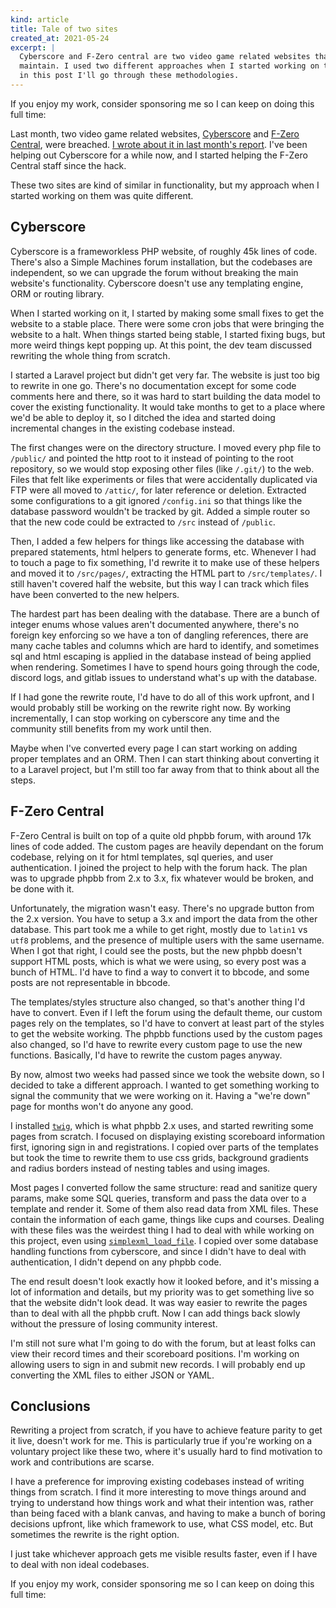 ```yaml
---
kind: article
title: Tale of two sites
created_at: 2021-05-24
excerpt: |
  Cyberscore and F-Zero central are two video game related websites that I help
  maintain. I used two different approaches when I started working on them, and
  in this post I'll go through these methodologies.
---
```


<aside markdown="1">
  If you enjoy my work, consider sponsoring me so I can keep on doing this full
  time: <https://github.com/sponsors/hugopeixoto>
</aside>

Last month, two video game related websites, [Cyberscore][cyberscore] and
[F-Zero Central][fzc], were breached. [I wrote about it in last month's
report][su-202104]. I've been helping out Cyberscore for a while now, and I
started helping the F-Zero Central staff since the hack.

These two sites are kind of similar in functionality, but my approach when I
started working on them was quite different.

## Cyberscore

Cyberscore is a frameworkless PHP website, of roughly 45k lines of code.
There's also a Simple Machines forum installation, but the codebases are
independent, so we can upgrade the forum without breaking the main website's
functionality. Cyberscore doesn't use any templating engine, ORM or routing
library.

When I started working on it, I started by making some small fixes to get the
website to a stable place. There were some cron jobs that were bringing the
website to a halt. When things started being stable, I started fixing bugs, but
more weird things kept popping up. At this point, the dev team discussed
rewriting the whole thing from scratch.

I started a Laravel project but didn't get very far. The website is just too
big to rewrite in one go. There's no documentation except for some code
comments here and there, so it was hard to start building the data model to
cover the existing functionality. It would take months to get to a place where
we'd be able to deploy it, so I ditched the idea and started doing incremental
changes in the existing codebase instead.

The first changes were on the directory structure. I moved every php file to
`/public/` and pointed the http root to it instead of pointing to the root
repository, so we would stop exposing other files (like `/.git/`) to the web.
Files that felt like experiments or files that were accidentally duplicated via
FTP were all moved to `/attic/`, for later reference or deletion. Extracted
some configurations to a git ignored `/config.ini` so that things like the
database password wouldn't be tracked by git. Added a simple router so that the
new code could be extracted to `/src` instead of `/public`.

Then, I added a few helpers for things like accessing the database with
prepared statements, html helpers to generate forms, etc. Whenever I had to
touch a page to fix something, I'd rewrite it to make use of these helpers and
moved it to `/src/pages/`, extracting the HTML part to `/src/templates/`. I
still haven't covered half the website, but this way I can track which files
have been converted to the new helpers.

The hardest part has been dealing with the database. There are a bunch of
integer enums whose values aren't documented anywhere, there's no foreign key
enforcing so we have a ton of dangling references, there are many cache tables
and columns which are hard to identify, and sometimes sql and html escaping is
applied in the database instead of being applied when rendering. Sometimes I
have to spend hours going through the code, discord logs, and gitlab issues to
understand what's up with the database.

If I had gone the rewrite route, I'd have to do all of this work upfront, and I
would probably still be working on the rewrite right now. By working
incrementally, I can stop working on cyberscore any time and the community
still benefits from my work until then.

Maybe when I've converted every page I can start working on adding proper
templates and an ORM. Then I can start thinking about converting it to a
Laravel project, but I'm still too far away from that to think about all the
steps.


## F-Zero Central

F-Zero Central is built on top of a quite old phpbb forum, with around 17k
lines of code added. The custom pages are heavily dependant on the forum
codebase, relying on it for html templates, sql queries, and user
authentication. I joined the project to help with the forum hack. The plan was
to upgrade phpbb from 2.x to 3.x, fix whatever would be broken, and be done
with it.

Unfortunately, the migration wasn't easy. There's no upgrade button from the
2.x version. You have to setup a 3.x and import the data from the other
database. This part took me a while to get right, mostly due to `latin1` vs
`utf8` problems, and the presence of multiple users with the same username.
When I got that right, I could see the posts, but the new phpbb doesn't support
HTML posts, which is what we were using, so every post was a bunch of HTML. I'd
have to find a way to convert it to bbcode, and some posts are not
representable in bbcode.

The templates/styles structure also changed, so that's another thing I'd have
to convert. Even if I left the forum using the default theme, our custom pages
rely on the templates, so I'd have to convert at least part of the styles to
get the website working. The phpbb functions used by the custom pages also
changed, so I'd have to rewrite every custom page to use the new functions.
Basically, I'd have to rewrite the custom pages anyway.

By now, almost two weeks had passed since we took the website down, so I
decided to take a different approach. I wanted to get something working to
signal the community that we were working on it. Having a "we're down" page for
months won't do anyone any good.

I installed [`twig`][twig], which is what phpbb 2.x uses, and started rewriting
some pages from scratch. I focused on displaying existing scoreboard
information first, ignoring sign in and registrations. I copied over parts of
the templates but took the time to rewrite them to use css grids, background
gradients and radius borders instead of nesting tables and using images.

Most pages I converted follow the same structure: read and sanitize query
params, make some SQL queries, transform and pass the data over to a template
and render it. Some of them also read data from XML files. These contain the
information of each game, things like cups and courses. Dealing with these
files was the weirdest thing I had to deal with while working on this project,
even using [`simplexml_load_file`][simplexml_load_file]. I copied over some
database handling functions from cyberscore, and since I didn't have to deal
with authentication, I didn't depend on any phpbb code.

The end result doesn't look exactly how it looked before, and it's missing a
lot of information and details, but my priority was to get something live so
that the website didn't look dead. It was way easier to rewrite the pages than
to deal with all the phpbb cruft. Now I can add things back slowly without the
pressure of losing community interest.

I'm still not sure what I'm going to do with the forum, but at least folks can
view their record times and their scoreboard positions. I'm working on allowing
users to sign in and submit new records. I will probably end up converting the
XML files to either JSON or YAML.


## Conclusions

Rewriting a project from scratch, if you have to achieve feature parity to get
it live, doesn't work for me. This is particularly true if you're working on a
voluntary project like these two, where it's usually hard to find motivation to
work and contributions are scarse.

I have a preference for improving existing codebases instead of writing things
from scratch. I find it more interesting to move things around and trying to
understand how things work and what their intention was, rather than being
faced with a blank canvas, and having to make a bunch of boring decisions
upfront, like which framework to use, what CSS model, etc. But sometimes the
rewrite is the right option.

I just take whichever approach gets me visible results faster, even if I have
to deal with non ideal codebases.


<aside markdown="1">
  If you enjoy my work, consider sponsoring me so I can keep on doing this full
  time: <https://github.com/sponsors/hugopeixoto>
</aside>

[cyberscore]: https://cyberscore.me.uk
[fzc]: https://fzerocentral.org
[su-202104]: /articles/status-update-2021-04-30.html
[simplexml_load_file]: https://www.php.net/manual/en/function.simplexml-load-file.php
[twig]: https://twig.symfony.com/
